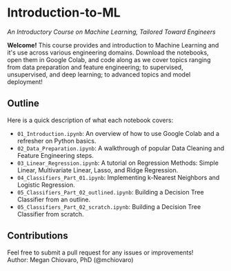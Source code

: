 # Introduction-to-ML

_An Introductory Course on Machine Learning, Tailored Toward Engineers_

**Welcome!** This course provides and introduction to Machine Learning and it's use across various engineering domains. Download the notebooks, open them in Google Colab, and code along as we cover topics ranging from data preparation and feature engineering; to supervised, unsupervised, and deep learning; to advanced topics and model deployment!

## Outline
Here is a quick description of what each notebook covers:
- `01_Introduction.ipynb`: An overview of how to use Google Colab and a refresher on Python basics.
- `02_Data_Preparation.ipynb`: A walkthrough of popular Data Cleaning and Feature Engineering steps.
- `03_Linear_Regression.ipynb`: A tutorial on Regression Methods: Simple Linear, Multivariate Linear, Lasso, and Ridge Regression. 
- `04_Classifiers_Part_01.ipynb`: Implementing k-Nearest Neighbors and Logistic Regression.
- `05_Classifiers_Part_02_outlined.ipynb`: Building a Decision Tree Classifier from an outline.
- `05_Classifiers_Part_02_scratch.ipynb`: Building a Decision Tree Classifier from scratch.

## Contributions
Feel free to submit a pull request for any issues or improvements! \
Author: Megan Chiovaro, PhD (@mchiovaro)
